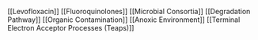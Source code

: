 [[Levofloxacin]]
[[Fluoroquinolones]]
[[Microbial Consortia]]
[[Degradation Pathway]]
[[Organic Contamination]]
[[Anoxic Environment]]
[[Terminal Electron Acceptor Processes (Teaps)]]
